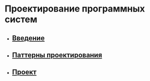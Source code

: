 # Проектирование программных систем

- ## [Введение](intro.md)

- ## [Паттерны проектирования](patterns/README.md)

- ## [Проект](project.md)
